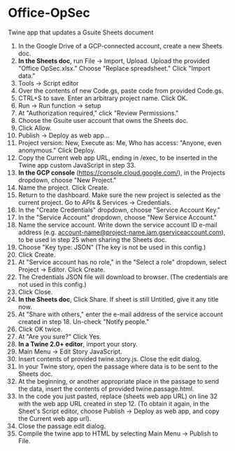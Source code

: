 # Office-OpSec
Twine app that updates a Gsuite Sheets document

1. In the Google Drive of a GCP-connected account, create a new Sheets doc.
2. **In the Sheets doc**, run File -> Import, Upload. Upload the provided "Office OpSec.xlsx." Choose "Replace spreadsheet." Click "Import data."
3. Tools -> Script editor
4. Over the contents of new Code.gs, paste code from provided Code.gs.
5. CTRL+S to save. Enter an arbitrary project name. Click OK.
6. Run -> Run function -> setup
7. At "Authorization required," click "Review Permissions."
8. Choose the Gsuite user account that owns the Sheets doc.
9. Click Allow.
10. Publish -> Deploy as web app...
11. Project version: New, Execute as: Me, Who has access: "Anyone, even anonymous." Click Deploy.
12. Copy the Current web app URL, ending in /exec, to be inserted in the Twine app custom JavaScript in step 33.
13. **In the GCP console** (https://console.cloud.google.com/), in the Projects dropdown, choose "New Project."
14. Name the project. Click Create.
15. Return to the dashboard. Make sure the new project is selected as the current project. Go to APIs & Services -> Credentials.
16. In the "Create Credentials" dropdown, choose "Service Account Key."
17. In the "Service Account" dropdown, choose "New Service Account."
18. Name the service account. Write down the service account ID e-mail address (e.g. account-name@project-name.iam.gserviceaccount.com), to be used in step 25 when sharing the Sheets doc.
19. Choose "Key type: JSON" (The key is not be used in this config.)
20. Click Create.
21. At "Service account has no role," in the "Select a role" dropdown, select Project -> Editor. Click Create.
22. The Credentials JSON file will download to browser. (The credentials are not used in this config.)
23. Click Close.
24. **In the Sheets doc**, Click Share. If sheet is still Untitled, give it any title now.
25. At "Share with others," enter the e-mail address of the service account created in step 18. Un-check "Notify people."
26. Click OK twice.
27. At "Are you sure?" Click Yes.
28. **In a Twine 2.0+ editor**, import your story.
29. Main Menu -> Edit Story JavaScript.
30. Insert contents of provided twine.story.js. Close the edit dialog.
31. In your Twine story, open the passage where data is to be sent to the Sheets doc.
32. At the beginning, or another appropriate place in the passage to send the data, insert the contents of provided twine.passage.html.
33. In the code you just pasted, replace (sheets web app URL) on line 32 with the web app URL created in step 12. (To obtain it again, in the Sheet's Script editor, choose Publish -> Deploy as web app, and copy the Current web app url).
34. Close the passage edit dialog.
35. Compile the twine app to HTML by selecting Main Menu -> Publish to File.

